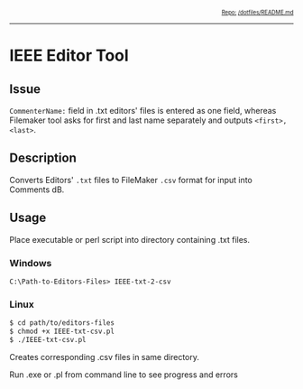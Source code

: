 <div style="text-align: right"><sub><sub>
    <a href="https://github.com/annebrown/?tab=repositories">
    Repo:</a> <a href="https://github.com/annebrown/org-IEEE-EditorTool/">/dotfiles/</a><a href=
                                                                                          "README.md">README.md</a>
</sub></sub></div>

---
<!-- End of Header -->

# IEEE Editor Tool

## Issue

```CommenterName:``` field in .txt editors' files is entered as one field, whereas Filemaker tool asks for first and last name separately and outputs ```<first>, <last>```.

## Description

Converts Editors' ```.txt``` files to FileMaker ```.csv``` format for input into Comments dB.

## Usage

Place executable or perl script into directory containing .txt files.  

### Windows

```
C:\Path-to-Editors-Files> IEEE-txt-2-csv
```

### Linux

```bash
$ cd path/to/editors-files
$ chmod +x IEEE-txt-csv.pl
$ ./IEEE-txt-csv.pl
```

Creates corresponding .csv files in same directory.  

Run .exe or .pl from command line to see progress and errors 
